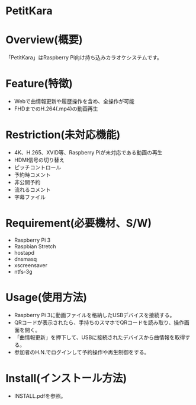 PetitKara
====
# Overview(概要)
「PetitKara」はRaspberry Pi向け持ち込みカラオケシステムです。
# Feature(特徴)
- Webで曲情報更新や履歴操作を含め、全操作が可能
- FHDまでのH.264(.mp4)の動画再生
# Restriction(未対応機能)
- 4K、H.265、XVID等、Raspberry Piが未対応である動画の再生
- HDMI信号の切り替え
- ピッチコントロール
- 予約時コメント
- 非公開予約
- 流れるコメント
- 字幕ファイル
# Requirement(必要機材、S/W)
- Raspberry Pi 3
- Raspbian Stretch
- hostapd
- dnsmasq
- xscreensaver
- ntfs-3g
# Usage(使用方法)
- Raspberry Pi 3に動画ファイルを格納したUSBデバイスを接続する。
- QRコードが表示されたら、手持ちのスマホでQRコードを読み取り、操作画面を開く。
- 「曲情報更新」を押下して、USBに接続されたデバイスから曲情報を取得する。
- 参加者のH.N.でログインして予約操作や再生制御をする。
# Install(インストール方法)
- INSTALL.pdfを参照。
